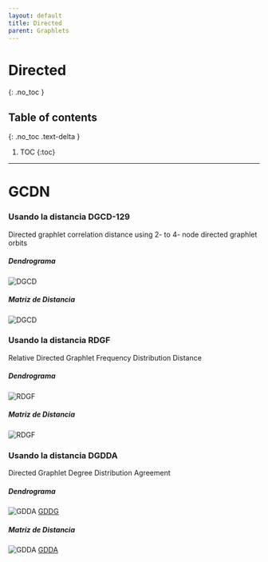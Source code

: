 ```yaml
---
layout: default
title: Directed
parent: Graphlets
---
```


# Directed
{: .no_toc }

## Table of contents
{: .no_toc .text-delta }

1. TOC
{:toc}

---

# GCDN

### Usando la distancia DGCD-129
 Directed graphlet correlation distance using 2- to 4- node directed graphlet orbits 
##### Dendrograma
![DGCD](https://raw.githubusercontent.com/roicort/TesisGraphlets/master/graphlets-directed/GCDN/results/DGCD-129_dendrogram.svg)
##### Matriz de Distancia
![DGCD](https://raw.githubusercontent.com/roicort/TesisGraphlets/master/graphlets-directed/GCDN/results/DGCD-129.png)

### Usando la distancia RDGF
Relative Directed Graphlet Frequency Distribution Distance 
##### Dendrograma
![RDGF](https://raw.githubusercontent.com/roicort/TesisGraphlets/master/graphlets-directed/GCDN/results/RDGF_dendrogram.svg)
##### Matriz de Distancia
![RDGF](https://raw.githubusercontent.com/roicort/TesisGraphlets/master/graphlets-directed/GCDN/results/RDGF.png)

### Usando la distancia DGDDA
Directed Graphlet Degree Distribution Agreement 
##### Dendrograma
![GDDA](https://raw.githubusercontent.com/roicort/TesisGraphlets/master/graphlets-directed/GCDN/results/gdda_dendrogram.svg)
[GDDG](https://raw.githubusercontent.com/roicort/TesisGraphlets/master/graphlets-directed/GCDN/results/gddg_dendrogram.svg)
##### Matriz de Distancia
![GDDA](https://raw.githubusercontent.com/roicort/TesisGraphlets/master/graphlets-directed/GCDN/results/GDDA.png)
[GDDA](https://raw.githubusercontent.com/roicort/TesisGraphlets/master/graphlets-directed/GCDN/results/GDDG.png)
